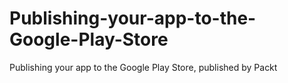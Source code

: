 # Publishing-your-app-to-the-Google-Play-Store
Publishing your app to the Google Play Store, published by Packt
